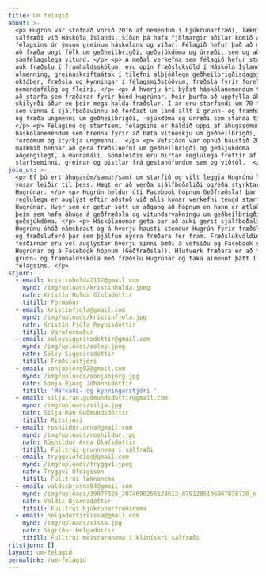 ```yaml
---
title: Um félagið
about: >-
  <p> Hugrún var stofnað vorið 2016 af nemendum í hjúkrunarfræði, læknisfræði og
  sálfræði við Háskóla Íslands. Síðan þá hafa fjölmargir aðilar komið að starfi
  félagsins úr ýmsum greinum háskólans og víðar. Félagið hefur það að markmiði
  að fræða ungt fólk um geðheilbrigði, geðsjúkdóma og úrræði, sem og að auka
  samfélagslega vitund. </p> <p> Á meðal verkefna sem félagið hefur staðið að,
  auk fræðslu í framhaldsskólum, eru opin fræðslukvöld í Háskóla Íslands fyrir
  almenning, greinaskriftaátak í tilefni alþjóðlega geðheilbrigðisdagsins 10.
  október, fræðsla og kynningar í félagsmiðstöðvum, fræðsla fyrir foreldra- og
  nemendafélög og fleiri. </p> <p> Á hverju ári býðst háskólanemendum tækifæri á
  að starfa sem fræðarar fyrir hönd Hugrúnar. Þeir þurfa að uppfylla ákveðin
  skilyrði áður en þeir mega halda fræðslur. Í ár eru starfandi um 70 fræðarar
  sem vinna í sjálfboðavinnu að ferðast um land allt í grunn- og framhaldsskóla
  og fræða ungmenni um geðheilbrigði, -sjúkdóma og úrræði sem standa til boða. 
  </p> <p> Félaginu og starfsemi félagsins er haldið uppi af áhugasömum
  háskólanemendum sem brenna fyrir að bæta vitneskju um geðheilbrigði, útrýma
  fordómum og styrkja ungmenni.  </p> <p> Vefsíðan var opnuð haustið 2016 og er
  markmið hennar að gera fræðsluefni um geðheilbrigði og geðsjúkdóma
  aðgengilegt, á mannamáli. Sömuleiðis eru birtar reglulega fréttir af
  starfseminni, greinar og pistlar frá gestahöfundum sem og viðtöl.  </p>
join_us: >-
  <p> Ef þú ert áhugasöm/samur/samt um starfið og vilt leggja Hugrúnu lið þá eru
  ýmsar leiðir til þess. Hægt er að verða sjálfboðaliði og/eða styrktaraðili
  Hugrúnar. </p> <p> Hugrún heldur úti Facebook hópnum Geðfræðsla! þar sem
  reglulega er auglýst eftir aðstoð við alls konar verkefni tengd starfsemi
  Hugrúnar. Hver sem er getur sótt um aðgang að hópnum en hann er ætlaður öllum
  þeim sem hafa áhuga á geðfræðslu og vitundarvakningu um geðheilbrigði og
  geðsjúkdóma. </p> <p> Háskólanemar geta þar að auki gerst sjálfboðaliðar fyrir
  Hugrúnu óháð námsbraut og á hverju hausti stendur Hugrún fyrir fræðslukvöldum
  og fræðsluferð þar sem þjálfun nýrra fræðara fer fram. Fræðslukvöldin og
  ferðirnar eru vel auglýstar hverju sinni bæði á vefsíðu og Facebook síðu
  Hugrúnar og á Facebook hópnum (Geðfræðsla!). Hlutverk fræðara er að fara í
  grunn- og framhaldsskóla með fræðslu Hugrúnar og taka almennt þátt í starfsemi
  félagsins. </p>
stjorn:
  - email: kristinhulda2112@gmail.com
    mynd: /img/uploads/kristinhulda.jpeg
    nafn: Kristín Hulda Gísladóttir
    titill: Formaður
  - email: kristinfjola@gmail.com
    mynd: /img/uploads/kristinfjola.jpg
    nafn: Kristín Fjóla Reynisdóttir
    titill: Varaformaður
  - email: soleysiggeirsdottir@gmail.com
    mynd: /img/uploads/soley.jpeg
    nafn: Sóley Siggeirsdóttir
    titill: Fræðslustjóri
  - email: sonjabjorg92@gmail.com
    mynd: /img/uploads/sonjabjorg.jpg
    nafn: Sonja Björg Jóhannsdóttir
    titill: 'Markaðs- og kynningarstjóri '
  - email: silja.ran.gudmundsdottir@gmail.com
    mynd: /img/uploads/silja.jpg
    nafn: Silja Rán Guðmundsdóttir
    titill: Ritstjóri
  - email: roshildur.arna@gmail.com
    mynd: /img/uploads/roshildur.jpg
    nafn: Róshildur Arna Ólafsdóttir
    titill: Fulltrúi grunnnema í sálfræði
  - email: tryggviofeigs@gmail.com
    mynd: /img/uploads/tryggvi.jpeg
    nafn: Tryggvi Ófeigsson
    titill: Fulltrúi læknanema
  - email: valdisbjarna94@gmail.com
    mynd: /img/uploads/39077328_2074690256129613_8791285106967838720_n.jpg
    nafn: Valdís Bjarnadóttir
    titill: Fulltrúi hjúkrunarfræðinema
  - email: helgadottirsissa@gmail.com
    mynd: /img/uploads/sissa.jpg
    nafn: Sigríður Helgadóttir
    titill: Fulltrúi meistaranema í klínískri sálfræði
ritstjorn: []
layout: um-felagid
permalink: /um-felagid
---
```


